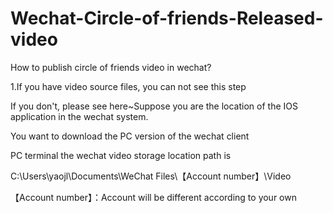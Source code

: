 # Wechat-Circle-of-friends-Released-video
How to publish circle of friends video in wechat?

1.If you have video source files, you can not see this step

If you don't, please see here~Suppose you are the location of the IOS application in the wechat system.

You want to download the PC version of the wechat client

PC terminal the wechat video storage location path is

C:\Users\yaojl\Documents\WeChat Files\【Account number】\Video

【Account number】：Account will be different according to your own



